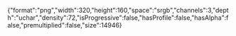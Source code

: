 {"format":"png","width":320,"height":160,"space":"srgb","channels":3,"depth":"uchar","density":72,"isProgressive":false,"hasProfile":false,"hasAlpha":false,"premultiplied":false,"size":14946}